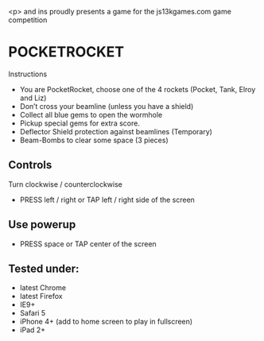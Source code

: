 &lt;p&gt; and ins proudly presents a game for the js13kgames.com game competition

POCKETROCKET
============

Instructions
- You are PocketRocket, choose one of the 4 rockets (Pocket, Tank, Elroy and Liz)
- Don’t cross your beamline (unless you have a shield)
- Collect all blue gems to open the wormhole
- Pickup special gems for extra score.
- Deflector Shield protection against beamlines (Temporary)
- Beam-Bombs to clear some space (3 pieces)

Controls
--------
Turn clockwise / counterclockwise
- PRESS left / right or TAP left / right side of the screen

Use powerup
--------
- PRESS space or TAP center of the screen

Tested under:
--------
- latest Chrome
- latest Firefox
- IE9+
- Safari 5
- iPhone 4+ (add to home screen to play in fullscreen)
- iPad 2+